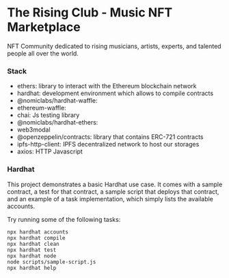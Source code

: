 # The Rising Club - Music NFT Marketplace

NFT Community dedicated to rising musicians, artists, experts, and talented people all over the world.

### Stack

- ethers: library to interact with the Ethereum blockchain network
- hardhat: development environment which allows to compile contracts
- @nomiclabs/hardhat-waffle:
- ethereum-waffle:
- chai: Js testing library
- @nomiclabs/hardhat-ethers:
- web3modal
- @openzeppelin/contracts: library that contains ERC-721 contracts
- ipfs-http-client: IPFS decentralized network to host our storages
- axios: HTTP Javascript

### Hardhat

This project demonstrates a basic Hardhat use case. It comes with a sample contract, a test for that contract, a sample script that deploys that contract, and an example of a task implementation, which simply lists the available accounts.

Try running some of the following tasks:

```shell
npx hardhat accounts
npx hardhat compile
npx hardhat clean
npx hardhat test
npx hardhat node
node scripts/sample-script.js
npx hardhat help
```
